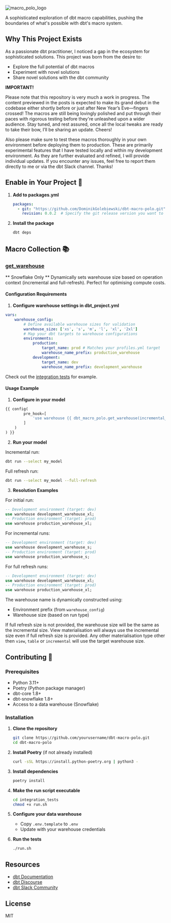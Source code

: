 
![macro_polo_logo](https://github.com/user-attachments/assets/797407eb-73bf-449f-8de2-01a2a533ab06)

A sophisticated exploration of dbt macro capabilities, pushing the boundaries of what's possible with dbt's macro system.

## Why This Project Exists

As a passionate dbt practitioner, I noticed a gap in the ecosystem for sophisticated solutions. This project was born from the desire to:

- Explore the full potential of dbt macros
- Experiment with novel solutions
- Share novel solutions with the dbt community


**IMPORTANT!**

Please note that this repository is very much a work in progress. The content previewed in the posts is expected to make its grand debut in the codebase either shortly before or just after New Year’s Eve—fingers crossed! The macros are still being lovingly polished and put through their paces with rigorous testing before they're unleashed upon a wider audience. Stay tuned, and rest assured, once all the local tweaks are ready to take their bow, I’ll be sharing an update. Cheers!

Also please make sure to test these macros thoroughly in your own environment before deploying them to production. These are primarily experimental features that I have tested locally and within my development environment. As they are further evaluated and refined, I will provide individual updates. If you encounter any issues, feel free to report them directly to me or via the dbt Slack channel. Thanks!

## Enable in Your Project 🔌

1. **Add to packages.yml**
   ```yaml
   packages:
     - git: "https://github.com/DominikGolebiewski/dbt-macro-polo.git"
       revision: 0.0.2  # Specify the git release version you want to use
   ```

2. **Install the package**
   ```bash
   dbt deps
   ```

## Macro Collection 📚

### [get_warehouse](macros/get_warehouse/get_warehouse.sql)

** Snowflake Only **
Dynamically sets warehouse size based on operation context (incremental and full-refresh). Perfect for optimising compute costs.

#### Configuration Requirements

1. **Configure warehouse settings in dbt_project.yml**

```yaml
vars:
    warehouse_config:
        # Define available warehouse sizes for validation
        warehouse_size: ['xs', 's', 'm', 'l', 'xl', '2xl']
        # Map your dbt targets to warehouse configurations
        environments:
            production:
                target_name: prod # Matches your profiles.yml target
                warehouse_name_prefix: production_warehouse
            development:
                target_name: dev
                warehouse_name_prefix: development_warehouse
```

Check out the [integration tests](integration_tests/dbt_project.yml) for example.

#### Usage Example

1. **Configure in your model**

```sql
{{ config(
        pre_hook=[
            'use warehouse {{ dbt_macro_polo.get_warehouse(incremental_size="s", full_refresh_size="xl") }}'
        ]
    )
) }}
```

2. **Run your model**

Incremental run:

```bash
dbt run --select my_model
```

Full refresh run:

```bash
dbt run --select my_model --full-refresh
```

3. **Resolution Examples**

For initial run:

```sql
-- Development environment (target: dev)
use warehouse development_warehouse_xl;
-- Production environment (target: prod)
use warehouse production_warehouse_xl;
```

For incremental runs:

```sql
-- Development environment (target: dev)
use warehouse development_warehouse_s;
-- Production environment (target: prod)
use warehouse production_warehouse_s;
```

For full refresh runs:

```sql
-- Development environment (target: dev)
use warehouse development_warehouse_xl;
-- Production environment (target: prod)
use warehouse production_warehouse_xl;
```

The warehouse name is dynamically constructed using:
- Environment prefix (from `warehouse_config`)
- Warehouse size (based on run type)

If full refresh size is not provided, the warehouse size will be the same as the incremental size.
View materialisation will always use the incremental size even if full refresh size is provided.
Any other materialisation type other then `view`, `table` or `incremental` will use the target warehouse size.

## Contributing 🤝

### Prerequisites

- Python 3.11+
- Poetry (Python package manager)
- dbt-core 1.8+
- dbt-snowflake 1.8+
- Access to a data warehouse (Snowflake)

### Installation

1. **Clone the repository**
   ```bash
   git clone https://github.com/yourusername/dbt-macro-polo.git
   cd dbt-macro-polo
   ```

2. **Install Poetry** (if not already installed)
   ```bash
   curl -sSL https://install.python-poetry.org | python3 -
   ```

3. **Install dependencies**
   ```bash
   poetry install
   ```

4. **Make the run script executable**
   ```bash
   cd integration_tests
   chmod +x run.sh
   ```

5. **Configure your data warehouse**
   - Copy `.env.template` to `.env`
   - Update with your warehouse credentials

6. **Run the tests**
   ```bash
   ./run.sh
   ```

## Resources
- [dbt Documentation](https://docs.getdbt.com/)
- [dbt Discourse](https://discourse.getdbt.com/)
- [dbt Slack Community](https://community.getdbt.com/)

## License

MIT
